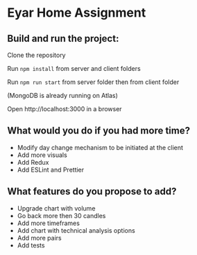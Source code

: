 # Eyar Home Assignment

## Build and run the project:

Clone the repository

Run ```npm install``` from server and client folders

Run ```npm run start``` from server folder then from client folder

(MongoDB is already running on Atlas)

Open http://localhost:3000 in a browser

## What would you do if you had more time?
- Modify day change mechanism to be initiated at the client 
- Add more visuals
- Add Redux
- Add ESLint and Prettier

## What features do you propose to add?
- Upgrade chart with volume
- Go back more then 30 candles
- Add more timeframes
- Add chart with technical analysis options
- Add more pairs
- Add tests
